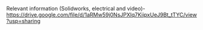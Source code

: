 Relevant information (Solidworks, electrical and video)-https://drive.google.com/file/d/1aRMw59j0NsJPXlq7KiipxUeJ9Bt_tTYC/view?usp=sharing
